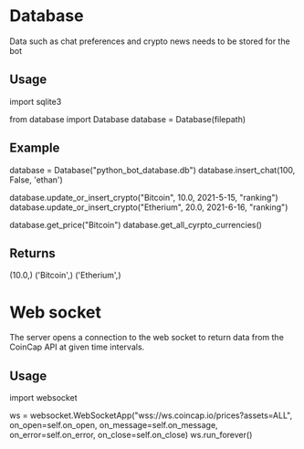# Database

Data such as chat preferences and crypto news needs to be stored for the bot

## Usage

import sqlite3

from database import Database
database = Database(filepath)

## Example

database = Database("python_bot_database.db")
database.insert_chat(100, False, 'ethan')

database.update_or_insert_crypto("Bitcoin", 10.0, 2021-5-15, "ranking")
database.update_or_insert_crypto("Etherium", 20.0, 2021-6-16, "ranking")

database.get_price("Bitcoin")
database.get_all_cyrpto_currencies()

## Returns

(10.0,)
('Bitcoin',)
('Etherium',)


# Web socket

The server opens a connection to the web socket to return data from the CoinCap API at given time intervals.

## Usage

import websocket

ws = websocket.WebSocketApp("wss://ws.coincap.io/prices?assets=ALL",
                                    on_open=self.on_open,
                                    on_message=self.on_message,
                                    on_error=self.on_error,
                                    on_close=self.on_close)
ws.run_forever()
